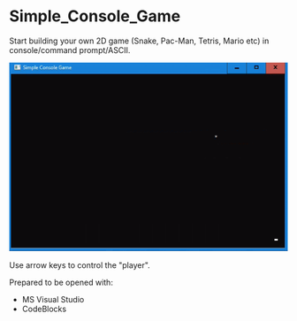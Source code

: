 # Simple_Console_Game
Start building your own 2D game (Snake, Pac-Man, Tetris, Mario etc) in console/command prompt/ASCII.

![Snapshot](/Preview.gif)

Use arrow keys to control the "player".

Prepared to be opened with:
- MS Visual Studio
- CodeBlocks
